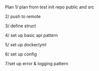 

Plan
1/ plan from test init repo public and src

2/ push to remote

3/ define struct

4/ set up basic api pattern

5/ set up docker/yml

6/ set up config

7/set up error & logging pattern